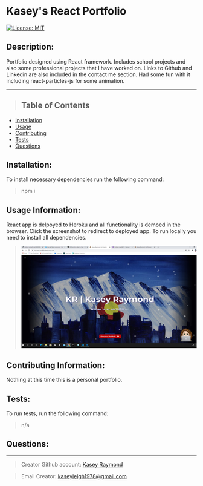 # Kasey's React Portfolio

[![License: MIT](https://img.shields.io/badge/License-MIT-yellow.svg)](https://opensource.org/licenses/MIT)

## Description:

Portfolio designed using React framework. Includes school projects and also some professional projects that I have worked on. Links to Github and Linkedin are also included in the contact me section. Had some fun with it including react-particles-js for some animation.

---

> ## Table of Contents

- [Installation](#installation)
- [Usage](#usage)
- [Contributing](#contributing)
- [Tests](#tests)
- [Questions](#questions)

## Installation:

To install necessary dependencies run the following command:

> npm i

## Usage Information:

React app is delpoyed to Heroku and all functionality is demoed in the browser. Click the screenshot to redirect to deployed app. To run locally you need to install all dependencies.

> <a href= "https://kcs-react-portfolio.herokuapp.com/" target="_blank"> <img src="src/images/app-screenshot.jpg" width="550"></a>

## Contributing Information:

Nothing at this time this is a personal portfolio.

## Tests:

To run tests, run the following command:

> n/a

## Questions:

---

> Creator Github account: [Kasey Raymond](https://api.github.com/users/KcRaymond)

> Email Creator: [kaseyleigh1978@gmail.com](mailto:)
